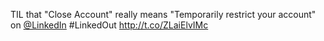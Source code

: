 TIL that "Close Account" really means "Temporarily restrict your account" on <a href="http://twitter.com/LinkedIn">@LinkedIn</a> #LinkedOut <a href="http://t.co/ZLaiElvIMc">http://t.co/ZLaiElvIMc</a>